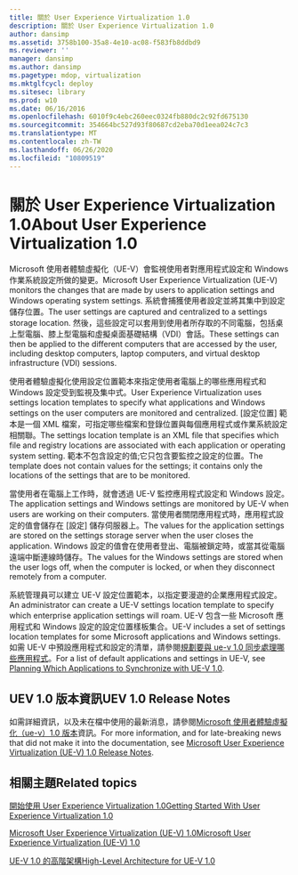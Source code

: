 ```yaml
---
title: 關於 User Experience Virtualization 1.0
description: 關於 User Experience Virtualization 1.0
author: dansimp
ms.assetid: 3758b100-35a8-4e10-ac08-f583fb8ddbd9
ms.reviewer: ''
manager: dansimp
ms.author: dansimp
ms.pagetype: mdop, virtualization
ms.mktglfcycl: deploy
ms.sitesec: library
ms.prod: w10
ms.date: 06/16/2016
ms.openlocfilehash: 6010f9c4ebc260eec0324fb880dc2c92fd675130
ms.sourcegitcommit: 354664bc527d93f80687cd2eba70d1eea024c7c3
ms.translationtype: MT
ms.contentlocale: zh-TW
ms.lasthandoff: 06/26/2020
ms.locfileid: "10809519"
---
```

# <span data-ttu-id="c17c0-103">關於 User Experience Virtualization 1.0</span><span class="sxs-lookup"><span data-stu-id="c17c0-103">About User Experience Virtualization 1.0</span></span>


<span data-ttu-id="c17c0-104">Microsoft 使用者體驗虛擬化（UE-V）會監視使用者對應用程式設定和 Windows 作業系統設定所做的變更。</span><span class="sxs-lookup"><span data-stu-id="c17c0-104">Microsoft User Experience Virtualization (UE-V) monitors the changes that are made by users to application settings and Windows operating system settings.</span></span> <span data-ttu-id="c17c0-105">系統會捕獲使用者設定並將其集中到設定儲存位置。</span><span class="sxs-lookup"><span data-stu-id="c17c0-105">The user settings are captured and centralized to a settings storage location.</span></span> <span data-ttu-id="c17c0-106">然後，這些設定可以套用到使用者所存取的不同電腦，包括桌上型電腦、膝上型電腦和虛擬桌面基礎結構（VDI）會話。</span><span class="sxs-lookup"><span data-stu-id="c17c0-106">These settings can then be applied to the different computers that are accessed by the user, including desktop computers, laptop computers, and virtual desktop infrastructure (VDI) sessions.</span></span>

<span data-ttu-id="c17c0-107">使用者體驗虛擬化使用設定位置範本來指定使用者電腦上的哪些應用程式和 Windows 設定受到監視及集中式。</span><span class="sxs-lookup"><span data-stu-id="c17c0-107">User Experience Virtualization uses settings location templates to specify what applications and Windows settings on the user computers are monitored and centralized.</span></span> <span data-ttu-id="c17c0-108">[設定位置] 範本是一個 XML 檔案，可指定哪些檔案和登錄位置與每個應用程式或作業系統設定相關聯。</span><span class="sxs-lookup"><span data-stu-id="c17c0-108">The settings location template is an XML file that specifies which file and registry locations are associated with each application or operating system setting.</span></span> <span data-ttu-id="c17c0-109">範本不包含設定的值;它只包含要監控之設定的位置。</span><span class="sxs-lookup"><span data-stu-id="c17c0-109">The template does not contain values for the settings; it contains only the locations of the settings that are to be monitored.</span></span>

<span data-ttu-id="c17c0-110">當使用者在電腦上工作時，就會透過 UE-V 監控應用程式設定和 Windows 設定。</span><span class="sxs-lookup"><span data-stu-id="c17c0-110">The application settings and Windows settings are monitored by UE-V when users are working on their computers.</span></span> <span data-ttu-id="c17c0-111">當使用者關閉應用程式時，應用程式設定的值會儲存在 [設定] 儲存伺服器上。</span><span class="sxs-lookup"><span data-stu-id="c17c0-111">The values for the application settings are stored on the settings storage server when the user closes the application.</span></span> <span data-ttu-id="c17c0-112">Windows 設定的值會在使用者登出、電腦被鎖定時，或當其從電腦遠端中斷連線時儲存。</span><span class="sxs-lookup"><span data-stu-id="c17c0-112">The values for the Windows settings are stored when the user logs off, when the computer is locked, or when they disconnect remotely from a computer.</span></span>

<span data-ttu-id="c17c0-113">系統管理員可以建立 UE-V 設定位置範本，以指定要漫遊的企業應用程式設定。</span><span class="sxs-lookup"><span data-stu-id="c17c0-113">An administrator can create a UE-V settings location template to specify which enterprise application settings will roam.</span></span> <span data-ttu-id="c17c0-114">UE-V 包含一些 Microsoft 應用程式和 Windows 設定的設定位置樣板集合。</span><span class="sxs-lookup"><span data-stu-id="c17c0-114">UE-V includes a set of settings location templates for some Microsoft applications and Windows settings.</span></span> <span data-ttu-id="c17c0-115">如需 UE-V 中預設應用程式和設定的清單，請參閱[規劃要與 ue-v 1.0 同步處理哪些應用程式](planning-which-applications-to-synchronize-with-ue-v-10.md)。</span><span class="sxs-lookup"><span data-stu-id="c17c0-115">For a list of default applications and settings in UE-V, see [Planning Which Applications to Synchronize with UE-V 1.0](planning-which-applications-to-synchronize-with-ue-v-10.md).</span></span>

## <span data-ttu-id="c17c0-116">UEV 1.0 版本資訊</span><span class="sxs-lookup"><span data-stu-id="c17c0-116">UEV 1.0 Release Notes</span></span>


<span data-ttu-id="c17c0-117">如需詳細資訊，以及未在檔中使用的最新消息，請參閱[Microsoft 使用者體驗虛擬化（ue-v）1.0 版本](microsoft-user-experience-virtualization--ue-v--10-release-notes.md)資訊。</span><span class="sxs-lookup"><span data-stu-id="c17c0-117">For more information, and for late-breaking news that did not make it into the documentation, see [Microsoft User Experience Virtualization (UE-V) 1.0 Release Notes](microsoft-user-experience-virtualization--ue-v--10-release-notes.md).</span></span>

## <span data-ttu-id="c17c0-118">相關主題</span><span class="sxs-lookup"><span data-stu-id="c17c0-118">Related topics</span></span>


[<span data-ttu-id="c17c0-119">開始使用 User Experience Virtualization 1.0</span><span class="sxs-lookup"><span data-stu-id="c17c0-119">Getting Started With User Experience Virtualization 1.0</span></span>](getting-started-with-user-experience-virtualization-10.md)

[<span data-ttu-id="c17c0-120">Microsoft User Experience Virtualization (UE-V) 1.0</span><span class="sxs-lookup"><span data-stu-id="c17c0-120">Microsoft User Experience Virtualization (UE-V) 1.0</span></span>](index.md)

[<span data-ttu-id="c17c0-121">UE-V 1.0 的高階架構</span><span class="sxs-lookup"><span data-stu-id="c17c0-121">High-Level Architecture for UE-V 1.0</span></span>](high-level-architecture-for-ue-v-10.md)

 

 





